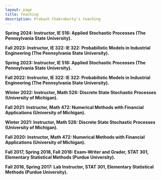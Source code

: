 ```yaml
---
layout: page
title: Teaching
description: Prakash Chakraborty's teaching
---
```

**Spring 2024: Instructor, IE 516: Applied Stochastic Processes (The Pennsylvania State University).**

**Fall 2023: Instructor, IE 322: IE 322: Probabilistic Models in Industrial Engineering (The Pennsylvania State University).**

**Spring 2023: Instructor, IE 516: Applied Stochastic Processes (The Pennsylvania State University).**

**Fall 2022: Instructor, IE 322: IE 322: Probabilistic Models in Industrial Engineering (The Pennsylvania State University).**

**Winter 2022: Instructor, Math 526: Discrete State Stochastic Processes (University of Michigan).**

**Fall 2021: Instructor, Math 472: Numerical Methods with Financial Applications (University of Michigan).**

**Winter 2021: Instructor, Math 526: Discrete State Stochastic Processes (University of Michigan).**

**Fall 2020: Instructor, Math 472: Numerical Methods with Financial Applications (University of Michigan).**

**Fall 2017, Spring 2018, Fall 2018: Exam-Writer and Grader, STAT 301, Elementary Statistical Methods (Purdue University).**

**Fall 2016, Spring 2017: Lab Instructor, STAT 301, Elementary Statistical Methods (Purdue University).**

<!--STAT 301 Course Coordinator: <a href="https://www.stat.purdue.edu/people/faculty/cayon">Dr. Laura Cayon</a>-->

